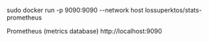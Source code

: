 sudo docker run -p 9090:9090 --network host lossuperktos/stats-prometheus

Prometheus (metrics database) http://localhost:9090